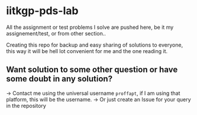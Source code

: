 # iitkgp-pds-lab

All the assignment or test problems I solve are pushed here, be it my assignement/test, or from other section..

Creating this repo for backup and easy sharing of solutions to everyone, this way it will be hell lot convenient for me and the one reading it.

## Want solution to some other question or have some doubt in any solution?

-> Contact me using the universal username `proffapt`, if I am using that platform, this will be the username.
-> Or just create an Issue for your query in the repository

